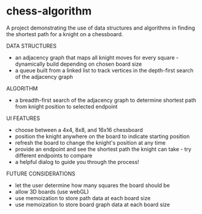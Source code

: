 # chess-algorithm

A project demonstrating the use of data structures and algorithms in finding the shortest path for a knight on a chessboard.

DATA STRUCTURES

- an adjacency graph that maps all knight moves for every square - dynamically build depending on chosen board size
- a queue built from a linked list to track vertices in the depth-first search of the adjacency graph

ALGORITHM

- a breadth-first search of the adjacency graph to determine shortest path from knight position to selected endpoint

UI FEATURES

- choose between a 4x4, 8x8, and 16x16 chessboard
- position the knight anywhere on the board to indicate starting position
- refresh the board to change the knight's position at any time
- provide an endpoint and see the shortest path the knight can take - try different endpoints to compare
- a helpful dialog to guide you through the process!

FUTURE CONSIDERATIONS

- let the user determine how many squares the board should be
- allow 3D boards (use webGL)
- use memoization to store path data at each board size
- use memoization to store board graph data at each board size
